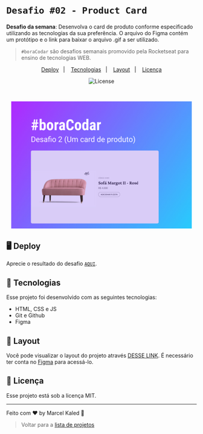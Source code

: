 <!-- markdownlint-disable MD033 -->

# `Desafio #02 - Product Card`

**Desafio da semana**: Desenvolva o card de produto conforme especificado utilizando as tecnologias da sua preferência. O arquivo do Figma contém um protótipo e o link para baixar o arquivo .gif a ser utilizado.

> `#boraCodar` são desafios semanais promovido pela Rocketseat para ensino de tecnologias WEB.

<p align="center">
  <a href="#-deploy">Deploy</a>&nbsp;&nbsp;&nbsp;&#124;&nbsp;&nbsp;&nbsp;
  <a href="#-tecnologias">Tecnologias</a>&nbsp;&nbsp;&nbsp;&#124;&nbsp;&nbsp;&nbsp;
  <a href="#-layout">Layout</a>&nbsp;&nbsp;&nbsp;&#124;&nbsp;&nbsp;&nbsp;
  <a href="#memo-licença">Licença</a>
</p>

<p align="center">
  <img alt="License" src="https://img.shields.io/static/v1?label=license&message=MIT&color=49AA26&labelColor=000000">
</p>

<br>

<p align="center">
  <img src=".github/assets/preview.jpg" width="95%">
</p>

## 🖥️ Deploy

Aprecie o resultado do desafio [`AQUI`](https://mgckaled.github.io/boracodar_desafios-rs/d02/template/).

## 🚀 Tecnologias

Esse projeto foi desenvolvido com as seguintes tecnologias:

- HTML, CSS e JS
- Git e Github
- Figma

## 🔖 Layout

Você pode visualizar o layout do projeto através [DESSE LINK](https://www.figma.com/community/file/1195050984449538256). É necessário ter conta no [Figma](https://figma.com) para acessá-lo.

## 📝 Licença

Esse projeto está sob a licença MIT.

---

Feito com ♥ by Marcel Kaled 👋

> Voltar para a [lista de projetos](../README.md)
